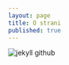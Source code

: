 ```yaml
---
layout: page
title: O strani
published: true
---
```


![jekyll github](https://silentcomics.com/images/Jekyll_Pages.png)
